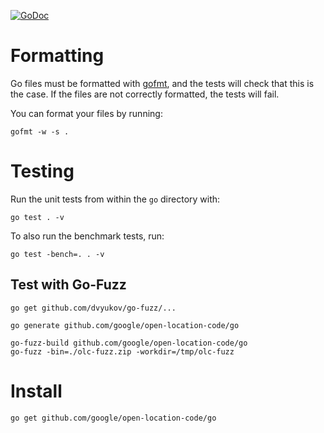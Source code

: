 [![GoDoc](https://godoc.org/github.com/google/open-location-code/go?status.svg)](http://godoc.org/github.com/google/open-location-code/go)

# Formatting

Go files must be formatted with [gofmt](https://golang.org/cmd/gofmt/), and the
tests will check that this is the case. If the files are not correctly
formatted, the tests will fail.

You can format your files by running:

	gofmt -w -s .

# Testing

Run the unit tests from within the `go` directory with:

```
go test . -v
```

To also run the benchmark tests, run:

```
go test -bench=. . -v
```

## Test with Go-Fuzz

    go get github.com/dvyukov/go-fuzz/...

	go generate github.com/google/open-location-code/go

    go-fuzz-build github.com/google/open-location-code/go
	go-fuzz -bin=./olc-fuzz.zip -workdir=/tmp/olc-fuzz

# Install

	go get github.com/google/open-location-code/go

